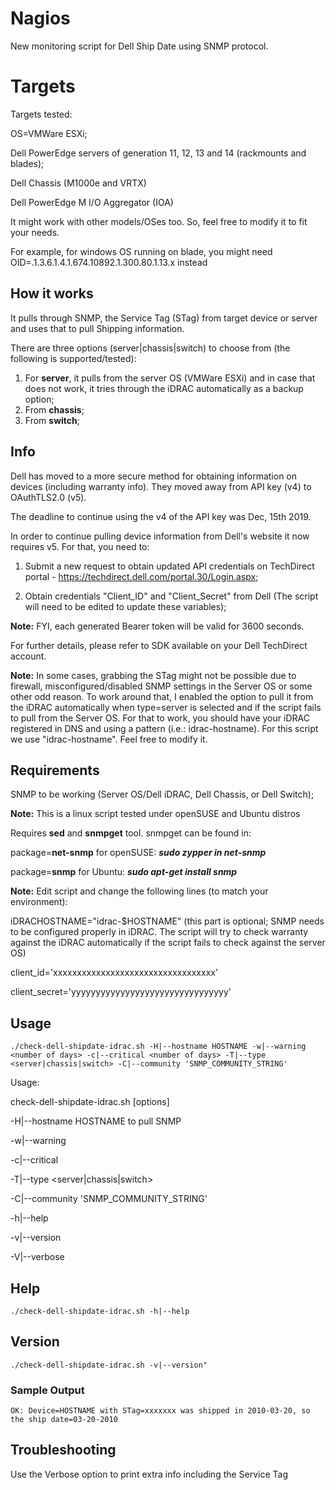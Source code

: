 # Nagios
New monitoring script for Dell Ship Date using SNMP protocol.

# Targets
Targets tested:

OS=VMWare ESXi;

Dell PowerEdge servers of generation 11, 12, 13 and 14 (rackmounts and blades);

Dell Chassis (M1000e and VRTX)

Dell PowerEdge M I/O Aggregator (IOA)

It might work with other models/OSes too. So, feel free to modify it to fit your needs.

For example, for windows OS running on blade, you might need OID=.1.3.6.1.4.1.674.10892.1.300.80.1.13.x instead

## How it works
It pulls through SNMP, the Service Tag (STag) from target device or server and uses that to pull Shipping information.

There are three options (server|chassis|switch) to choose from (the following is supported/tested):

1. For **server**, it pulls from the server OS (VMWare ESXi) and in case that does not work, it tries through the iDRAC automatically as a backup option;
2. From **chassis**;
3. From **switch**;

## Info
Dell has moved to a more secure method for obtaining information on devices (including warranty info). They moved away from API key (v4) to OAuthTLS2.0 (v5).

The deadline to continue using the v4 of the API key was Dec, 15th 2019.

In order to continue pulling device information from Dell's website it now requires v5. For that, you need to:


1. Submit a new request to obtain updated API credentials on TechDirect portal - https://techdirect.dell.com/portal.30/Login.aspx;

2. Obtain credentials "Client_ID" and "Client_Secret" from Dell (The script will need to be edited to update these variables);
 
 
 **Note:** FYI, each generated Bearer token will be valid for 3600 seconds.

For further details, please refer to SDK available on your Dell TechDirect account.

**Note:** In some cases, grabbing the STag might not be possible due to firewall, misconfigured/disabled SNMP settings in the Server OS or some other odd reason. To work around that, I enabled the option to pull it from the iDRAC automatically when type=server is selected and if the script fails to pull from the Server OS. For that to work, you should have your iDRAC registered in DNS and using a pattern (i.e.: idrac-hostname). For this script we use "idrac-hostname". Feel free to modify it.

## Requirements
SNMP to be working (Server OS/Dell iDRAC, Dell Chassis, or Dell Switch);

**Note:** This is a linux script tested under openSUSE and Ubuntu distros

Requires **sed** and **snmpget** tool. snmpget can be found in:

package=**net-snmp** for openSUSE: ***sudo zypper in net-snmp***

package=**snmp** for Ubuntu:       ***sudo apt-get install snmp***

**Note:** Edit script and change the following lines (to match your environment):

iDRACHOSTNAME="idrac-$HOSTNAME" (this part is optional; SNMP needs to be configured properly in iDRAC. The script will try to check warranty against the iDRAC automatically if the script fails to check against the server OS)

client_id='xxxxxxxxxxxxxxxxxxxxxxxxxxxxxxxxxx'

client_secret='yyyyyyyyyyyyyyyyyyyyyyyyyyyyyyyy'

## Usage
    ./check-dell-shipdate-idrac.sh -H|--hostname HOSTNAME -w|--warning <number of days> -c|--critical <number of days> -T|--type <server|chassis|switch> -C|--community 'SNMP_COMMUNITY_STRING'
    
Usage:

check-dell-shipdate-idrac.sh [options]

-H|--hostname HOSTNAME to pull SNMP 

-w|--warning <number of days>
	
-c|--critical <number of days>
	
-T|--type <server|chassis|switch>

-C|--community 'SNMP_COMMUNITY_STRING'

-h|--help

-v|--version

-V|--verbose

## Help
    ./check-dell-shipdate-idrac.sh -h|--help

## Version
    ./check-dell-shipdate-idrac.sh -v|--version"

### Sample Output
	OK: Device=HOSTNAME with STag=xxxxxxx was shipped in 2010-03-20, so the ship date=03-20-2010

## Troubleshooting

Use the Verbose option to print extra info including the Service Tag
